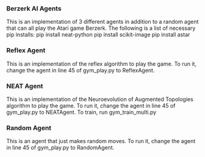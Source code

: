 ### Berzerk AI Agents
This is an implementation of 3 different agents in addition to a random agent that can all play the Atari game Berzerk.
The following is a list of necessary pip installs:
pip install neat-python
pip install scikit-image
pip install astar

### Reflex Agent
This is an implementation of the reflex algorithm to play the game. To run it, change the agent in line 45 of gym_play.py to ReflexAgent.

### NEAT Agent
This is an implementation of the Neuroevolution of Augmented Topologies algorithm to play the game. To run it, change the agent in line 45 of gym_play.py to NEATAgent.
To train, run gym_train_multi.py
### Random Agent
This is an agent that just makes random moves. To run it, change the agent in line 45 of gym_play.py to RandomAgent.
